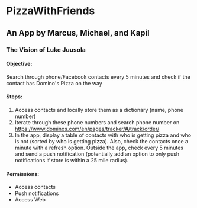 # PizzaWithFriends
## An App by Marcus, Michael, and Kapil
### The Vision of Luke Juusola

#### Objective:

Search through phone/Facebook contacts every 5 minutes and check if the contact has Domino's Pizza on the way

#### Steps:

1. Access contacts and locally store them as a dictionary (name, phone number)
2. Iterate through these phone numbers and search phone number on https://www.dominos.com/en/pages/tracker/#/track/order/
3. In the app, display a table of contacts with who is getting pizza and who is not (sorted by who is getting pizza).
   Also, check the contacts once a minute with a refresh option.
   Outside the app, check every 5 minutes and send a push notification
   (potentially add an option to only push notifications if store is within a 25 mile radius).

#### Permissions:
- Access contacts
- Push notifications
- Access Web
